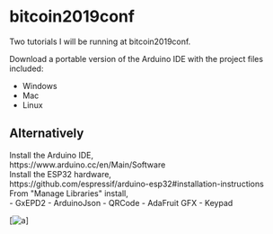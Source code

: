 # bitcoin2019conf
Two tutorials I will be running at  bitcoin2019conf.

Download a portable version of the Arduino IDE with the project files included:

- Windows
- Mac
- Linux

<h2>Alternatively</h2>
Install the Arduino IDE,<br>
https://www.arduino.cc/en/Main/Software

<br>
Install the ESP32 hardware,<br>
https://github.com/espressif/arduino-esp32#installation-instructions

<br>
From "Manage Libraries" install,<br>
- GxEPD2
- ArduinoJson
- QRCode
- AdaFruit GFX
- Keypad


[![a](https://i.imgur.com/mCfnhZN.png)]



